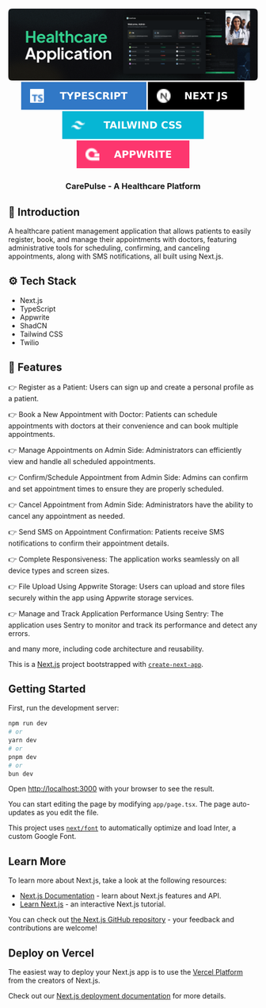 <div align="center">
  <br />
      <img src="https://github.com/omkarpawar7000/CarePulse/blob/d9e697224a3bbd473105d995ec072ed2c5f4da02/carepulse.png" alt="Project Banner">
  <br />

  <div>
    <img src="https://github.com/omkarpawar7000/CarePulse/blob/d9e697224a3bbd473105d995ec072ed2c5f4da02/typescript.svg" alt="typescript" />
    <img src="https://github.com/omkarpawar7000/CarePulse/blob/d9e697224a3bbd473105d995ec072ed2c5f4da02/nextjs.svg" alt="nextdotjs" />
    <img src="https://github.com/omkarpawar7000/CarePulse/blob/d9e697224a3bbd473105d995ec072ed2c5f4da02/tailwindcss.svg" alt="tailwindcss" />
    <img src="https://github.com/omkarpawar7000/CarePulse/blob/d9e697224a3bbd473105d995ec072ed2c5f4da02/appwrite.svg" alt="appwrite" />
  </div>

  <h3 align="center">CarePulse - A Healthcare Platform</h3>
</div>

## <a name="introduction">🤖 Introduction</a>
A healthcare patient management application that allows patients to easily register, book, and manage their appointments with doctors, featuring administrative tools for scheduling, confirming, and canceling appointments, along with SMS notifications, all built using Next.js.

## <a name="tech-stack">⚙️ Tech Stack</a>

- Next.js
- TypeScript
- Appwrite
- ShadCN
- Tailwind CSS
- Twilio

## <a name="features">🔋 Features</a>

👉 Register as a Patient: Users can sign up and create a personal profile as a patient.

👉 Book a New Appointment with Doctor: Patients can schedule appointments with doctors at their convenience and can book multiple appointments.

👉 Manage Appointments on Admin Side: Administrators can efficiently view and handle all scheduled appointments.

👉 Confirm/Schedule Appointment from Admin Side: Admins can confirm and set appointment times to ensure they are properly scheduled.

👉 Cancel Appointment from Admin Side: Administrators have the ability to cancel any appointment as needed.

👉 Send SMS on Appointment Confirmation: Patients receive SMS notifications to confirm their appointment details.

👉 Complete Responsiveness: The application works seamlessly on all device types and screen sizes.

👉 File Upload Using Appwrite Storage: Users can upload and store files securely within the app using Appwrite storage services.

👉 Manage and Track Application Performance Using Sentry: The application uses Sentry to monitor and track its performance and detect any errors.

and many more, including code architecture and reusability.


This is a [Next.js](https://nextjs.org/) project bootstrapped with [`create-next-app`](https://github.com/vercel/next.js/tree/canary/packages/create-next-app).

## Getting Started

First, run the development server:

```bash
npm run dev
# or
yarn dev
# or
pnpm dev
# or
bun dev
```

Open [http://localhost:3000](http://localhost:3000) with your browser to see the result.

You can start editing the page by modifying `app/page.tsx`. The page auto-updates as you edit the file.

This project uses [`next/font`](https://nextjs.org/docs/basic-features/font-optimization) to automatically optimize and load Inter, a custom Google Font.

## Learn More

To learn more about Next.js, take a look at the following resources:

- [Next.js Documentation](https://nextjs.org/docs) - learn about Next.js features and API.
- [Learn Next.js](https://nextjs.org/learn) - an interactive Next.js tutorial.

You can check out [the Next.js GitHub repository](https://github.com/vercel/next.js/) - your feedback and contributions are welcome!

## Deploy on Vercel

The easiest way to deploy your Next.js app is to use the [Vercel Platform](https://vercel.com/new?utm_medium=default-template&filter=next.js&utm_source=create-next-app&utm_campaign=create-next-app-readme) from the creators of Next.js.

Check out our [Next.js deployment documentation](https://nextjs.org/docs/deployment) for more details.
